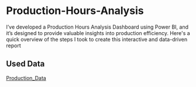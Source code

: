 # Production-Hours-Analysis
I’ve developed a Production Hours Analysis Dashboard using Power BI, and it’s designed to provide valuable insights into production efficiency. Here's a quick overview of the steps I took to create this interactive and data-driven report

## Used Data
<a href="https://1drv.ms/x/c/ba23ab0112bde3c8/EWjDJRJ9cHRLsDVTOwu1W4sB5TapJ84I1YDp-0b6pZBNlw?e=BXtd1P">Production_Data</a>
